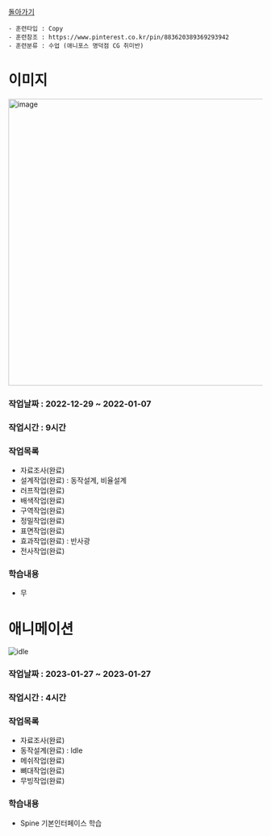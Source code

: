 [돌아가기](/Resource-Character-Full/README.md)

```
- 훈련타입 : Copy
- 훈련참조 : https://www.pinterest.co.kr/pin/883620389369293942
- 훈련분류 : 수업 (애니포스 명덕점 CG 취미반)
```

# 이미지
<img width="568" alt="image" src="https://user-images.githubusercontent.com/77244047/215084040-b8d460c0-3a26-4c5b-975e-1dd33387892d.png">

### 작업날짜 : 2022-12-29 ~ 2022-01-07
### 작업시간 : 9시간
### 작업목록
- 자료조사(완료)
- 설계작업(완료) : 동작설계, 비율설계
- 러프작업(완료)
- 배색작업(완료)
- 구역작업(완료)
- 정밀작업(완료)
- 표면작업(완료)
- 효과작업(완료) : 반사광
- 전사작업(완료)

### 학습내용
- 무

# 애니메이션
![idle](https://user-images.githubusercontent.com/77244047/215085241-e0811fab-94c2-4183-b2a4-018953f9916d.gif)

### 작업날짜 : 2023-01-27 ~ 2023-01-27
### 작업시간 : 4시간
### 작업목록
- 자료조사(완료)
- 동작설계(완료) : Idle
- 메쉬작업(완료)
- 뼈대작업(완료)
- 무빙작업(완료)

### 학습내용
- Spine 기본인터페이스 학습
